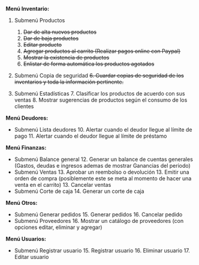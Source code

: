 **Menú Inventario:**

1. Submenú Productos

   1. ~~Dar de alta nuevos productos~~
   2. ~~Dar de baja productos~~
   3. ~~Editar producto~~
   4. ~~Agregar productos al carrito (Realizar pagos online con Paypal)~~
   5. ~~Mostrar la existencia de productos~~
   6. ~~Enlistar de forma automática los productos agotados~~
2. Submenú Copia de seguridad
   ~~6. Guardar copias de seguridad de los inventarios y toda la información pertinente.~~
3. Submenú Estadísticas
   7. Clasificar los productos de acuerdo con sus ventas
   8. Mostrar sugerencias de productos según el consumo de los clientes

**Menú Deudores:**

- Submenú Lista deudores
  10. Alertar cuando el deudor llegue al límite de pago
  11. Alertar cuando el deudor llegue al límite de préstamo

**Menú Finanzas:**

- Submenú Balance general
  12. Generar un balance de cuentas generales (Gastos, deudas e ingresos ademas de mostrar Ganancias del periodo)
- Submenú Ventas
  13. Aprobar un reembolso o devolución
  13. Emitir una orden de compra (posiblemente este se meta al momento de hacer una venta en el carrito)
  13. Cancelar ventas
- Submenú Corte de caja
  14. Generar un corte de caja

**Menú Otros:**

- Submenú Generar pedidos
  15. Generar pedidos
  16. Cancelar pedido
- Submenú Proveedores
  16. Mostrar un catálogo de proveedores (con opciones editar, eliminar y agregar)

**Menú Usuarios:**

- Submenú Registrar usuario
  15. Registrar usuario
  16. Eliminar usuario
  17. Editar usuario
